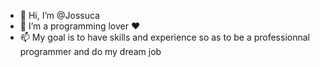- 👋 Hi, I’m @Jossuca
- 👀 I’m a programming lover ♥
- 📫 My goal is to have skills and experience so as to be a professionnal programmer and do my dream job
